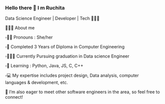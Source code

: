 ### Hello there 👋 I m Ruchita
Data Science Engineer | Developer | Tech 👩🏻‍💻

👩🏻‍🎓 About me

▫️👧🏻 Pronouns : She/her

▫️🏅 Completed 3 Years of Diploma in Computer Engineering

▫️🕵🏻‍♀️ Currently Pursuing graduation in Data science Engineer

▫️🌱 Learning : Python, Java, JS, C, C++

▫️💻 My expertise includes project design, Data analysis, computer languages & development, etc.

🤝 I’m also eager to meet other software engineers in the area, so feel free to connect!
<!--
**Ruchita-Patil/Ruchita-Patil** is a ✨ _special_ ✨ repository because its `README.md` (this file) appears on your GitHub profile.

Here are some ideas to get you started:

- 🔭 I’m currently working on ...
- 🌱 I’m currently learning about Data science
- 👯 I’m looking to collaborate on ...
- 🤔 I’m looking for help with ...
- 💬 Ask me about ...
- 📫 How to reach me: ...
- 😄 Pronouns: ...
- ⚡ Fun fact: ...
-->

